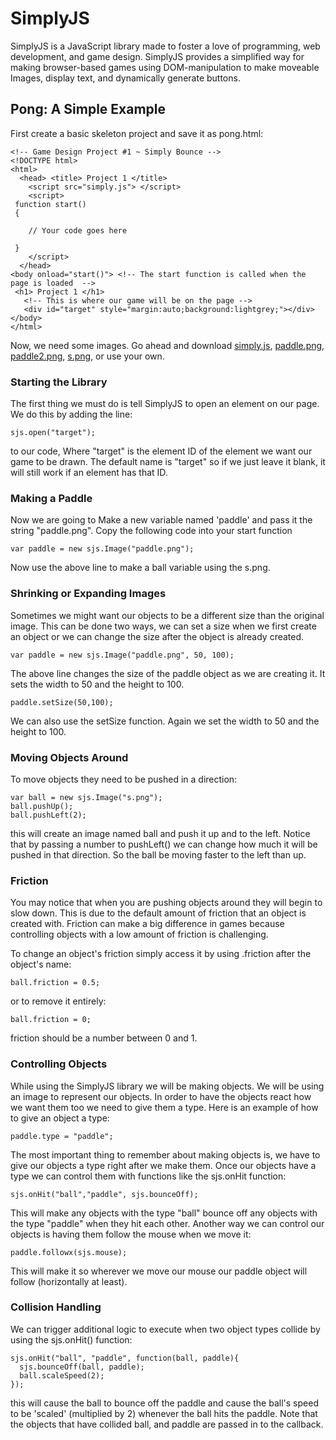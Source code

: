 # SimplyJS

SimplyJS is a JavaScript library made to foster a love of programming, web development, and game design. SimplyJS provides a simplified way for making browser-based games using DOM-manipulation to make moveable Images, display text, and dynamically generate buttons.

## Pong: A Simple Example
First create a basic skeleton project and save it as pong.html:

```
<!-- Game Design Project #1 ~ Simply Bounce -->
<!DOCTYPE html>
<html>
  <head> <title> Project 1 </title>
    <script src="simply.js"> </script>
    <script>
 function start()
 {

    // Your code goes here

 }
    </script>
  </head>
<body onload="start()"> <!-- The start function is called when the page is loaded  -->
 <h1> Project 1 </h1>
   <!-- This is where our game will be on the page -->
   <div id="target" style="margin:auto;background:lightgrey;"></div>
</body>
</html>
```

Now, we need some images. Go ahead and download [simply.js](http://host.simplycoding.org/simplyjs/simply.js), [paddle.png](http://host.simplycoding.org/images/paddle.png), [paddle2.png](http://host.simplycoding.org/images/paddle2.png), [s.png](http://host.simplycoding.org/images/s.png), or use your own.

### Starting the Library
The first thing we must do is tell SimplyJS to open an element on our page. We do this by adding the line:
```
sjs.open("target");
```
to our code, Where "target" is the element ID of the element we want our game to be drawn. The default name is "target" so if we just leave it blank, it will still work if an element has that ID.
### Making a Paddle

Now we are going to Make a new variable named 'paddle' and pass it the string "paddle.png".
Copy the following code into your start function
```
var paddle = new sjs.Image("paddle.png");
```
Now use the above line to make a ball variable using the s.png.

### Shrinking or Expanding Images

Sometimes we might want our objects to be a different size than the original image. This can be done two ways, we can set a size when we first create an object or we can change the size after the object is already created.

```
var paddle = new sjs.Image("paddle.png", 50, 100);
```

The above line changes the size of the paddle object as we are creating it. It sets the width to 50 and the height to 100.

```
paddle.setSize(50,100);
```

We can also use the setSize function. Again we set the width to 50 and the height to 100.

### Moving Objects Around

To move objects they need to be pushed in a direction:

```
var ball = new sjs.Image("s.png");
ball.pushUp();
ball.pushLeft(2);
```

this will create an image named ball and push it up and to the left. Notice
that by passing a number to pushLeft() we can change how much it will be pushed
in that direction. So the ball be moving faster to the left than up.

### Friction

You may notice that when you are pushing objects around they will begin to slow down.
This is due to the default amount of friction that an object is created with.
Friction can make a big difference in games because controlling objects with a low amount of friction is challenging.

To change an object's friction simply access it by using .friction after the object's name:
```
ball.friction = 0.5;
```

or to remove it entirely:

```
ball.friction = 0;
```

friction should be a number between 0 and 1.

### Controlling Objects
While using the SimplyJS library we will be making objects. We will be using an image to represent our objects.
In order to have the objects react how we want them too we need to give them a type. Here is an example of how to give an object a type:

```
paddle.type = "paddle";
```

The most important thing to remember about making objects is, we have to give our objects a type right after we make them.
Once our objects have a type we can control them with functions like the sjs.onHit function:

```
sjs.onHit("ball","paddle", sjs.bounceOff);
```

This will make any objects with the type "ball" bounce off any objects with the type "paddle" when they hit each other. Another way we can control our objects is having them follow the mouse when we move it:

```
paddle.followx(sjs.mouse);
```

This will make it so wherever we move our mouse our paddle object will follow (horizontally at least).

### Collision Handling

We can trigger additional logic to execute when two object types collide by using the sjs.onHit() function:

```
sjs.onHit("ball", "paddle", function(ball, paddle){
  sjs.bounceOff(ball, paddle);
  ball.scaleSpeed(2);
});
```

this will cause the ball to bounce off the paddle and cause the ball's speed to be 'scaled' (multiplied by 2) whenever the ball hits the paddle. Note that the objects that have collided ball, and paddle are passed in to the callback.
